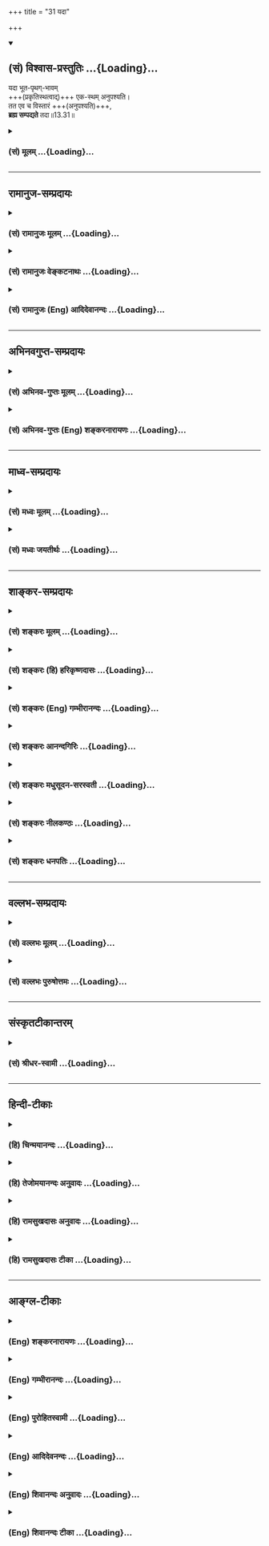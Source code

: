 +++
title = "31 यदा"

+++
<div class="js_include" newlevelforh1="2" title="(सं) विश्वास-प्रस्तुतिः" unfilled url="/purANam_vaiShNavam/mahAbhAratam/06-bhIShma-parva/03-bhagavad-gItA-parva/saMskRtam/vishvAsa-prastutiH/13_xetra-xetrajna-yogaH/31_yadA.md">
<details open><summary><h2>(सं) विश्वास-प्रस्तुतिः ...{Loading}...</h2></summary>

यदा भूत-पृथग्-भावम्  
+++(प्रकृतिस्थत्वाद्)+++ एक-स्थम् अनुपश्यति।  
तत एव च विस्तारं +++(अनुपश्यति)+++,  
**ब्रह्म सम्पद्यते** तदा॥13.31॥
</details>
</div>
<div class="js_include collapsed" newlevelforh1="3" title="(सं) मूलम्" unfilled url="/purANam_vaiShNavam/mahAbhAratam/06-bhIShma-parva/03-bhagavad-gItA-parva/saMskRtam/mUlam/13_xetra-xetrajna-yogaH/31_yadA.md">
<details><summary><h3>(सं) मूलम् ...{Loading}...</h3></summary>

यदा भूतपृथग्भावमेकस्थमनुपश्यति।  
तत एव च विस्तारं ब्रह्म सम्पद्यते तदा।।13.31।।
</details>
</div>


_________________
## रामानुज-सम्प्रदायः
<div class="js_include collapsed" newlevelforh1="3" title="(सं) रामानुजः मूलम्" unfilled url="/purANam_vaiShNavam/mahAbhAratam/06-bhIShma-parva/03-bhagavad-gItA-parva/saMskRtam/rAmAnujaH/mUlam/13_xetra-xetrajna-yogaH/31_yadA.md">
<details><summary><h3>(सं) रामानुजः मूलम् ...{Loading}...</h3></summary>

।।13.30।। प्रकृतिपुरुषतत्त्वद्वयात्मकेषु देवादिषु सर्वेषु भूतेषु सत्सु
तेषां देवत्वमनुष्यत्वह्रस्वत्वदीर्घत्वादि **पृथग्भावम् एकस्थम्**
एकतत्त्वस्थं प्रकृतिस्थं **यदा पश्यति;** न आत्मस्थम्; **तत एव** प्रकृतित
एव उत्तरोत्तरपुत्रपौत्रादिभेद**विस्तारं च** यदा पश्यति; **तदा** एव
ब्रह्म **संपद्यते** अनवच्छिन्नज्ञानैकाकारम् आत्मानं प्राप्नोति इत्यर्थः।

</details>
</div>
<div class="js_include collapsed" newlevelforh1="3" title="(सं) रामानुजः वेङ्कटनाथः" unfilled url="/purANam_vaiShNavam/mahAbhAratam/06-bhIShma-parva/03-bhagavad-gItA-parva/saMskRtam/rAmAnujaH/venkaTanAthaH/13_xetra-xetrajna-yogaH/31_yadA.md">
<details><summary><h3>(सं) रामानुजः वेङ्कटनाथः ...{Loading}...</h3></summary>

  
  
।।13.31।। अथ परिणामित्वापरिणामित्वलक्षणं वैषम्यमुच्यते -- यदेति श्लोकेन।
एकशब्देनान्यतरस्य निर्धारणार्थं भूतशब्दोऽत्र
तिलतैलवन्मिथश्लिष्टचिदचित्समुदायपर इत्यभिप्रायेणाहप्रकृतिपुरुषेति।
पृथग्भावशब्दोऽत्र जातिरूपं गुणादिरूपं च भेदमविशेषात्सङ्गृह्णाति। स च
सर्वोऽप्यवस्थान्तरापत्तिरूपतया निर्विकारात् पुरुषाद्भेदः; तदाह --
देवत्वमनुष्यत्वह्रस्वत्वदीर्घत्वादिपृथग्भावमिति। एकशब्दोऽत्र
प्रकृतयोरन्यतरनिर्धारणार्थ इत्याहएकतत्त्वस्थमिति। किं तदेकं इत्यत्राह --
प्रकृतिस्थमिति। यद्यात्मा अत्रैकशब्देन विवक्षितः; तदा तस्यैव
देवादिवैषम्यदर्शनमुक्तं स्यात् तच्चसमं पश्यन् \[13।29\]
इत्याद्युपक्रमेणपण्डिताः समदर्शिनः \[5।18\] इत्यादिस्मृत्यन्तरोक्त्या च
विरुद्ध्येतेत्यभिप्रायेणाह -- नात्मस्थमिति। सन्मात्रस्यैकस्यैव ब्रह्मणः
सकलविकल्पसकलपरिणामास्पदत्वमिहोच्यत इति परेषां जल्पाः प्रागेव निरस्ता इति
चाभिप्रायः। आत्मा वै पुत्रनामासि \[कौ.उ.2।11\] इत्यादिषु योऽयमात्मनः
पुत्रादिरूपः परिणामः प्रतीयते; सोऽपि अङ्गादङ्गात्सम्भवसि \[कौ.उ.2।11\]
इत्यादिकमनुसन्दधानस्य प्रकृत्यंशगत एव प्रकाशेतेत्युच्यतेतत एव च
विस्तारम् इति। तद्विवृणोति -- प्रकृतित एवेति। प्रकृतितत्त्वस्य प्रथमं
देवादिरूपविचित्रपरिणामे; तन्मूले च सन्तानव्यपदेशभाजि परिणामे भोक्तुः
पुरुषस्य भोगार्थसन्निधिमात्रमपेक्षितम्; न
पुनर्भोगायतनादिगतविकारास्पदत्वमपीत्येवकाराभिप्रायः। ब्रह्म सम्पद्यते
इत्यत्र परमात्मभावस्य विरुद्धत्वाज्जीवात्मभावस्य नित्यसिद्धत्वात् परमं
साम्यमुपैति \[मुं.उ.3।1।3\]मम साधर्म्यमागताः \[14।2\]
इत्यादिभिरैकार्थ्यात् परब्रह्मसाम्यापत्तिर्विवक्षितेत्यभिप्रायेणाह --
अनवच्छिन्नमिति। यद्वा देहात्मविवेकज्ञानमात्रेण
साक्षात्परमात्मप्राप्तिर्न स्यादित्यभिप्रायः। ब्रह्म सम्पद्यते ब्रह्म
भवतीत्यर्थः। तत्र फलितार्थकथनंआत्मानं प्राप्नोतीति। यद्वा ब्रह्मेति
द्वितीयान्तम् सम्पद्यत इति सम्प्राप्नोतीत्यर्थः।  
  

</details>
</div>
<div class="js_include collapsed" newlevelforh1="3" title="(सं) रामानुजः (Eng) आदिदेवानन्दः" unfilled url="/purANam_vaiShNavam/mahAbhAratam/06-bhIShma-parva/03-bhagavad-gItA-parva/saMskRtam/rAmAnujaH/english/AdidevAnandaH/13_xetra-xetrajna-yogaH/31_yadA.md">
<details><summary><h3>(सं) रामानुजः (Eng) आदिदेवानन्दः ...{Loading}...</h3></summary>

13.31 When he perceives that the diversified 'modes of existence' of all beings as men, divinities etc., are founded on the two principles of Prakrti and Purusa; when he perceives that their existence as divine,
human, short, tall etc., is rooted in 'one' common foundation, namely,
in the Prakrti, and not in the self; when he sees that 'their expansion', i.e., the successive proliferaton into sons, grandsons and such varieties of beings, is from Prakrti alone - then he reaches the brahman. The meaning is that he attains the self devoid of limitations,
in Its pure form of knowledge.

</details>
</div>


_________________
## अभिनवगुप्त-सम्प्रदायः
<div class="js_include collapsed" newlevelforh1="3" title="(सं) अभिनव-गुप्तः मूलम्" unfilled url="/purANam_vaiShNavam/mahAbhAratam/06-bhIShma-parva/03-bhagavad-gItA-parva/saMskRtam/abhinava-guptaH/mUlam/13_xetra-xetrajna-yogaH/31_yadA.md">
<details><summary><h3>(सं) अभिनव-गुप्तः मूलम् ...{Loading}...</h3></summary>

।।13.31 -- 13.33।। यदि वा -- यदेत्यादि नोपलिप्यत इत्यन्तम्।
विस्तीर्णत्वेन सर्वव्याप्त्या यदा भूतानां पृथक्तां भिन्नताम् +++(S
चित्रताम्)+++ आत्मन्येव पश्यति; आत्मन एव च उदितां तां मन्यते; तदापि
सर्वकर्तृत्त्वात् न लेपभाक् यतः असौ परमात्मैव शरीरस्थोऽपि न लिप्यते
आकाशवत्।

</details>
</div>
<div class="js_include collapsed" newlevelforh1="3" title="(सं) अभिनव-गुप्तः (Eng) शङ्करनारायणः" unfilled url="/purANam_vaiShNavam/mahAbhAratam/06-bhIShma-parva/03-bhagavad-gItA-parva/saMskRtam/abhinava-guptaH/english/shankaranArAyaNaH/13_xetra-xetrajna-yogaH/31_yadA.md">
<details><summary><h3>(सं) अभिनव-गुप्तः (Eng) शङ्करनारायणः ...{Loading}...</h3></summary>

13.31 See Comment under 13.34

</details>
</div>


_________________
## माध्व-सम्प्रदायः
<div class="js_include collapsed" newlevelforh1="3" title="(सं) मध्वः मूलम्" unfilled url="/purANam_vaiShNavam/mahAbhAratam/06-bhIShma-parva/03-bhagavad-gItA-parva/saMskRtam/madhvaH/mUlam/13_xetra-xetrajna-yogaH/31_yadA.md">
<details><summary><h3>(सं) मध्वः मूलम् ...{Loading}...</h3></summary>

।।13.31।। एकस्थमेकस्मिन्विष्णौ स्थितम्। तत एव च विष्णोर्विस्तारम्।

</details>
</div>
<div class="js_include collapsed" newlevelforh1="3" title="(सं) मध्वः जयतीर्थः" unfilled url="/purANam_vaiShNavam/mahAbhAratam/06-bhIShma-parva/03-bhagavad-gItA-parva/saMskRtam/madhvaH/jayatIrthaH/13_xetra-xetrajna-yogaH/31_yadA.md">
<details><summary><h3>(सं) मध्वः जयतीर्थः ...{Loading}...</h3></summary>

।।13.31।। एकस्थं इत्यस्यैकस्यात्मकमिति व्याख्यानं सर्वप्रमाणविरुद्धमिति
भावेनाह -- **एकस्थमि**ति। तत एव च विस्तारं इत्यस्य स्वस्मादेव विश्वस्य
विस्तारमिति व्याख्यानमसदिति भावेनाह -- **तत एवे**ति। ,विस्तारमुत्पत्तिम्।

</details>
</div>


_________________
## शाङ्कर-सम्प्रदायः
<div class="js_include collapsed" newlevelforh1="3" title="(सं) शङ्करः मूलम्" unfilled url="/purANam_vaiShNavam/mahAbhAratam/06-bhIShma-parva/03-bhagavad-gItA-parva/saMskRtam/shankaraH/mUlam/13_xetra-xetrajna-yogaH/31_yadA.md">
<details><summary><h3>(सं) शङ्करः मूलम् ...{Loading}...</h3></summary>

।।13.31।। -- **यदा** यस्मिन् काले **भूतपृथग्भावं** भूतानां पृथग्भावं
पृथक्त्वम् एकस्मिन् आत्मनि स्थितं **एकस्थम् अनुपश्यति**
शास्त्राचार्योपदेशम्; अनु आत्मानं प्रत्यक्षत्वेन पश्यति आत्मैव इदं
सर्वम् (छा0 उ₀ 7।25।2) इति; **तत एव च** तस्मादेव च **विस्तारं**
उत्पत्तिं विकासम् आत्मतः प्राण आत्मत आशा आत्मतः स्मर आत्मत आकाश
आत्मतस्तेज आत्मत आप आत्मत आविर्भावतिरोभावावात्मतोऽन्नम् (छा0 उ₀ 7।26।1)
इत्येवमादिप्रकारैः विस्तारं यदा पश्यति; **ब्रह्म संपद्यते** भवति तदा
तस्मिन् काले इत्यर्थः।। एकस्य आत्मानः सर्वदेहात्मत्वे तद्दोषसंबन्धे
प्राप्ते; इदम् उच्यते --,

</details>
</div>
<div class="js_include collapsed" newlevelforh1="3" title="(सं) शङ्करः (हि) हरिकृष्णदासः" unfilled url="/purANam_vaiShNavam/mahAbhAratam/06-bhIShma-parva/03-bhagavad-gItA-parva/saMskRtam/shankaraH/hindI/harikRShNadAsaH/13_xetra-xetrajna-yogaH/31_yadA.md">
<details><summary><h3>(सं) शङ्करः (हि) हरिकृष्णदासः ...{Loading}...</h3></summary>

।।13.31।। फिर भी; उसी यथार्थ ज्ञानकी दूसरे शब्दोंसे व्याख्या करते हैं --,
जिस समय ( यह विद्वान् ) भूतोंके अलगअलग भावोंको -- भूतोंकी पृथक्ताको; एक
आत्मामें ही स्थित देखता है अर्थात् शास्त्र और आचार्यके उपदेशसे मनन करके
आत्माको इस प्रकार प्रत्यक्षभावसे देखता है कि यह सब कुछ आत्मा ही है। तथा
उस आत्मासे ही सारा विस्तार -- सबकी उत्पत्ति -- विकास देखता है अर्थात्
जिस समय आत्मासे ही प्राण; आत्मासे ही आशा; आत्मासे ही संकल्प; आत्मासे ही
आकाश; आत्मासे ही तेज; आत्मासे ही जल; आत्मासे ही अन्न; आत्मासे ही सबका
प्रकट और लीन होना इत्यादि प्रकारसे सारा विस्तार आत्मासे ही हुआ देखने
लगता है उस समय वह ब्रह्मको प्राप्त हो जाता है -- ब्रह्मरूप ही हो जाता
है।

</details>
</div>
<div class="js_include collapsed" newlevelforh1="3" title="(सं) शङ्करः (Eng) गम्भीरानन्दः" unfilled url="/purANam_vaiShNavam/mahAbhAratam/06-bhIShma-parva/03-bhagavad-gItA-parva/saMskRtam/shankaraH/english/gambhIrAnandaH/13_xetra-xetrajna-yogaH/31_yadA.md">
<details><summary><h3>(सं) शङ्करः (Eng) गम्भीरानन्दः ...{Loading}...</h3></summary>

13.31 Yada, when, at the time when; anupasyati, one realizes-having
reflected in accordance with the instructions of the scriptures and the
teachers, one realizes as a matter of one's own direct experience that
'All this is but the Self' (Ch. 7.25.2); that bhuta-prthak-bhavam, the
state of diversity of living things; is ekastham, rooted in the One,
existing in the one Self; and their vistaram, manifestation,
origination; tatah, eva, is also from That-when he realizes that
origination in such diverse ways as, 'the vital force is from the Self,
hope is from the Self, memory \[Smara, memory; see Sankaracarya's Comm.
on Ch. 7.13.1.-Tr.\] is from the Self, space is from the Self, fire is
from the Self, water is from the Self, coming into being and withdrawal
are owing to the Self, food is from the Self' (op. cit. 7.26.1); tada,
then, at that time; brahma sampadyate, one becomes identified with
Brahman Itself. This is the import. If the same Self be the Self in all
the bodies, then there arises the possiblity of Its association with
their defects. Hence this is said:

</details>
</div>
<div class="js_include collapsed" newlevelforh1="3" title="(सं) शङ्करः आनन्दगिरिः" unfilled url="/purANam_vaiShNavam/mahAbhAratam/06-bhIShma-parva/03-bhagavad-gItA-parva/saMskRtam/shankaraH/AnandagiriH/13_xetra-xetrajna-yogaH/31_yadA.md">
<details><summary><h3>(सं) शङ्करः आनन्दगिरिः ...{Loading}...</h3></summary>

।।13.30।। प्रकृतेर्विकाराणां च साङ्ख्यवत्पुरुषादन्यत्वप्रसक्तौ प्रत्याह --
**पुनरपीति।** उपदेशजनितं प्रत्यक्षदर्शनमनुवदति -- **आत्मैवेति।** भूतानां
विकाराणां नानात्वं प्रकृत्या सहात्ममात्रतया प्रलीनं पश्यति नहि
भूतपृथक्त्वं सत्यां प्रकृतौ केवले परस्मिन्विलापयितुं शक्यत इत्यर्थः।
परिपूर्णादात्मन एव प्रकृत्यादेर्विशेषान्तस्य स्वरूपलाभमुपलभ्य
तन्मात्रतां पश्यतीत्याह -- **तत एवेति।** उक्तमेव विस्तारं
श्रुत्यवष्टम्भेन स्पष्टयति -- **आत्मत** **इति।** ब्रह्मसंपत्तिर्नाम
पूर्णत्वेनाभिव्यक्तिरपूर्णत्वहेतोः सर्वस्यात्मसात्कृतत्वादित्याह --
**ब्रह्मैवेति।** ज्ञानसमानकालैव मुक्तिरिति सूचयति -- **तदेति।**

</details>
</div>
<div class="js_include collapsed" newlevelforh1="3" title="(सं) शङ्करः मधुसूदन-सरस्वती" unfilled url="/purANam_vaiShNavam/mahAbhAratam/06-bhIShma-parva/03-bhagavad-gItA-parva/saMskRtam/shankaraH/madhusUdana-sarasvatI/13_xetra-xetrajna-yogaH/31_yadA.md">
<details><summary><h3>(सं) शङ्करः मधुसूदन-सरस्वती ...{Loading}...</h3></summary>

।।13.31।। तदेवमापाततः क्षेत्रभेददर्शनमभ्यनुज्ञाय
क्षेत्रज्ञभेददर्शनमपाकृतम्। इदानीं तु क्षेत्रभेददर्शनमपि
मायिकत्वेनापाकरोति -- यदेति। यदा यस्मिन्काले भूतानां स्थावरजङ्गमानां
सर्वेषामपि जडवर्गाणां पृथग्भावं पृथक्त्वं परस्परभिन्नत्वं एकस्थं
एकस्मिन्नेवात्मनि सद्रूपे स्थितं कल्पितं कल्पितस्याधिष्ठानादनतिरेकात्
सद्रूपात्मस्वरूपादनतिरिक्तं अनु पश्यति शास्त्राचार्योपदेशमनु
स्वयमालोचयति आत्मैवेदं सर्वमिति। एवमपि मायावशात्तत एकस्मादात्मन एव
विस्तारं भूतानां पृथग्भावं च स्वप्नमायावदनुपश्यति। ब्रह्म संपद्यते तदा
सजातीयविजातीयभेददर्शनाभावात् ब्रह्मैव सर्वानर्थशून्यं भवति।
तस्मिन्कालेयस्मिन्सर्वाणि भूतान्यात्मैवाभूद्विजानतः। तत्र को मोहः कः शोक
एकत्वमनुपश्यतः इति श्रुतेः। प्रकृत्यैव चेत्यत्रात्मभेदो निराकृतः; यदा
भूतपृथग्भावमित्यत्र त्वनात्मभेदोपीतिविशेषः।

</details>
</div>
<div class="js_include collapsed" newlevelforh1="3" title="(सं) शङ्करः नीलकण्ठः" unfilled url="/purANam_vaiShNavam/mahAbhAratam/06-bhIShma-parva/03-bhagavad-gItA-parva/saMskRtam/shankaraH/nIlakaNThaH/13_xetra-xetrajna-yogaH/31_yadA.md">
<details><summary><h3>(सं) शङ्करः नीलकण्ठः ...{Loading}...</h3></summary>

।।13.31।। ननु कथं प्रकृतेरेव कर्तृत्वं नत्वात्मन इत्याशङ्क्याह --
**यदेति।** भूतानां वियदादीनां जरायुजादीनां च पृथग्भावं नानाभावेनावस्थानं
परिदृश्यमानमिदं यदा एकस्थं एकस्मिन्नात्मनि स्थितं रज्ज्वां सर्पादिवत्;
कनके वा कुण्डलादिवत् विलीनं शास्त्राचार्योपदेशमनुपश्यति। तत् एवैकस्मात्
विस्तारं च भूतपृथग्भावस्य व्युत्थानावस्थामनु स्वप्नादिवत् पश्यति तदा
ब्रह्म संपद्यते ब्रह्मैव भवति। अयं भावः। कर्तृत्वं हि क्रियावत्त्वं
क्रिया च परिस्पन्दः स च परिच्छन्नस्य पृथग्भूतस्य प्राकृतस्य
बुद्ध्यादेरेव संभवति न तु व्यापकस्य सर्वभूतपृथग्भावग्रसिष्णोरात्मन इति।

</details>
</div>
<div class="js_include collapsed" newlevelforh1="3" title="(सं) शङ्करः धनपतिः" unfilled url="/purANam_vaiShNavam/mahAbhAratam/06-bhIShma-parva/03-bhagavad-gItA-parva/saMskRtam/shankaraH/dhanapatiH/13_xetra-xetrajna-yogaH/31_yadA.md">
<details><summary><h3>(सं) शङ्करः धनपतिः ...{Loading}...</h3></summary>

।।13.31।। प्रकृतेर्विकाराणां च साङ्ख्यवत्पुरुषादन्यत्वप्रसक्तिं
निराकुर्वन्पुनरपि तदेव सम्यग्दर्शनं शब्दान्तरेण प्रपञ्चयति -- यदेति। यदा
यस्मिन्काले भूतानां पृथग्भावः पृथक्त्वमेकस्थमेकस्मिन्नात्मनि
प्रकृत्यादिसमस्तप्रपञ्चाधिष्ठाने प्रत्यगभिन्ने ब्रह्माणि सद्रूपे स्तितं
कल्पितस्याधिष्ठानानतिरेकादात्मानतिरिक्तमनु
शास्त्राचार्योपदेशात्पश्चात्पश्यतिआत्मैवैदं सर्वं; सर्वं खल्विदं ब्रह्म
नेहनानास्ति किंचन; अहं ब्रह्मास्मि इति साक्षात्करोति ततएव परमात्मन एव
विस्तारंयतो वा इमानि भूतानि जायन्ते; आनन्दाद्य्धवे खल्विमानि भूतानि
जायन्ते; तस्माद्वा एतस्मादात्मन आकाशः संभूतः; तदैक्षत; तत्तेजोऽसृजत इति
सर्वप्रपञ्चविस्तारमनुपश्यति तदा तस्मिन्काले ब्रह्म संपद्यते। ब्रह्मैव
भवतीत्यर्थः। ब्रह्म वेद ब्रह्मैव भवति इति श्रुतेः।
एकस्यामेवेश्वरशक्तिरुपायां प्रकृतौ स्थितं प्रलयेऽनुपश्यति। तत एव च तस्या
एव प्रकृतेः सकाशाद्भूतानां विस्तारं सृष्टिसमयेऽनुपश्यतीति
तूक्तप्रसक्त्यनिरासं ब्रह्म संपद्यते इति कथनानुपपत्तिं
चाभिप्रेत्याचार्यैर्न व्याख्यातम्।

</details>
</div>


_________________
## वल्लभ-सम्प्रदायः
<div class="js_include collapsed" newlevelforh1="3" title="(सं) वल्लभः मूलम्" unfilled url="/purANam_vaiShNavam/mahAbhAratam/06-bhIShma-parva/03-bhagavad-gItA-parva/saMskRtam/vallabhaH/mUlam/13_xetra-xetrajna-yogaH/31_yadA.md">
<details><summary><h3>(सं) वल्लभः मूलम् ...{Loading}...</h3></summary>

।।13.31।। तृतीयेऽपि फलं दर्शयति -- यदेति। प्रकृतिपुरुषतत्त्वात्मकेषु
देवादिभूतेषु सत्सु तेषां देवत्वमनुष्यत्वादिदीर्घह्रस्वस्थूलकृशत्वादिकं
पृथग्भावं पृथक्त्वेन वा ज्ञायमानं उभयस्वरूपमेकस्थं प्रकृतिस्थं
समष्टिपुरुषस्यं च पश्यति; तत एव च निर्गमनविस्तारं यथाऽग्नेः क्षुद्रा
विस्फुलिंङगा ৷৷. एवमेवास्मादात्मनः ৷৷. भूतानि व्युच्चरन्ति
\[बृ.उ.2।1।20\] इत्यादि श्रूयमाणं साक्षात्करोति तदा ब्रह्माक्षरं
सम्पद्यते अनवच्छिन्नाक्षरात्मैक्यं प्राप्नोति। अयमर्थः --
क्षुद्रप्रवाहवद्व्यष्टिः समष्टिर्गाङ्गनीरवत्। अक्षरं तच्छक्तिवद्धि
देवतावत्परो हरिः।। अक्षरेण सहैक्यं हि पुरुषस्याह तच्छ्रुतिः।
पुरुषोत्तमतस्त्वैक्यं प्रवेशः स्वेच्छया मतः।। \[व.सि.मु.\] एतद्विषये
मिथ्यावादिभिराविद्यको भेदः कल्पयित्वोपदिश्यते
दृग्दृश्यव्यवहारमभ्युपगम्येति तदुपेक्ष्यं श्रौतानां श्रौत एव व्यवहारः; न
यौक्तिकः; इत्यभियुक्तोक्तेः; विशेषस्तु निबन्धादवगन्तव्यः।

</details>
</div>
<div class="js_include collapsed" newlevelforh1="3" title="(सं) वल्लभः पुरुषोत्तमः" unfilled url="/purANam_vaiShNavam/mahAbhAratam/06-bhIShma-parva/03-bhagavad-gItA-parva/saMskRtam/vallabhaH/puruShottamaH/13_xetra-xetrajna-yogaH/31_yadA.md">
<details><summary><h3>(सं) वल्लभः पुरुषोत्तमः ...{Loading}...</h3></summary>

  
  
।।13.31।। एवमेव सर्वेषां लये सूक्ष्मत्वमुत्पत्तौ विस्तरं च यदा ब्रह्मणः
सकाशादेव तद्रूपं पश्यति तदा ब्रह्मत्वमाप्नोतीत्याह -- यदेति। यदा भूतानां
स्थावरजङ्गमानां पृथग्भावं ब्रह्मणो भेदं विचित्रानेकरूपात्मकं एकस्थं
संहारेच्छात्मकरमणात्मकब्रह्मस्वरूपस्थं प्रलये अनुपश्यति; च पुनः तत एव
प्रपञ्चरमणेच्छुब्रह्मण एव सृष्टिसमये विस्तारमनुपश्यति; तदा ब्रह्म
सम्पद्यते ब्रह्मत्वमाप्नोतीत्यर्थः।  
  

</details>
</div>


_________________
## संस्कृतटीकान्तरम्
<div class="js_include collapsed" newlevelforh1="3" title="(सं) श्रीधर-स्वामी" unfilled url="/purANam_vaiShNavam/mahAbhAratam/06-bhIShma-parva/03-bhagavad-gItA-parva/saMskRtam/shrIdhara-svAmI/13_xetra-xetrajna-yogaH/31_yadA.md">
<details><summary><h3>(सं) श्रीधर-स्वामी ...{Loading}...</h3></summary>

।।13.31।। इदानी तु भूतानां
प्रकृतितावन्मात्रत्वेनाभेदाद्भूतभेदकृतमप्यात्मनो
भेदमपश्यन्ब्रह्मत्वमुपैतीत्याह **-- यदेति।** यदा भूतानां स्थावरजङ्गमानां
पृथग्भावं भेदं पृथक्त्वं एकस्थं एकस्यामेवेश्वरशक्तिरूपायां प्रकृतौ
स्थितं प्रलयेऽनुपश्यत्यालोचयति; तत एव च तस्या एव प्रकृतेः सकाशाद्भूतानां
विस्तारं सृष्टिसमयेऽनुपश्यति; तदा प्रकृतितावन्मात्रत्वेन भूतानामप्यभेदं
पश्यन्परिपूर्णं ब्रह्म संपद्यते। ब्रह्मैव भवतीत्यर्थः।

</details>
</div>


_________________
## हिन्दी-टीकाः
<div class="js_include collapsed" newlevelforh1="3" title="(हि) चिन्मयानन्दः" unfilled url="/purANam_vaiShNavam/mahAbhAratam/06-bhIShma-parva/03-bhagavad-gItA-parva/hindI/chinmayAnandaH/13_xetra-xetrajna-yogaH/31_yadA.md">
<details><summary><h3>(हि) चिन्मयानन्दः ...{Loading}...</h3></summary>

।।13.31।। किसी वस्तु या घटना के वैज्ञानिक अध्ययन की पूर्णता उसके बौद्धिक
विश्लेषण तथा प्रायोगिक प्रत्यक्षीकरण से ही होती है। जब भौतिक विज्ञान में
यह ज्ञात होता है कि परमाणु पदार्थ की इकाई है; तब इस ज्ञान के साथ यह भी
समझना चाहिए कि ये परमाणु ही विभिन्न संख्या एवं प्रकारों में संयोजित होकर
असंख्य रूप और गुणों वाली वस्तुओं के इस जगत् की रचना करते हैं। इसी प्रकार
समस्त नाम और रूपों के पीछे एक आत्मतत्त्व ही सत्य है; यह जानना मात्र
आंशिक ज्ञान है। ज्ञान की पूर्णता तो इसमें होगी कि जब हम यह भी जानेंगे कि
इस एक आत्मा से विविधता की यह सृष्टि किस प्रकार प्रकट हुई है। जिस प्रकार;
समुद्र को जानने वाला पुरुष असंख्य और विविध तरंगों का अस्तित्व एक समुद्र
में ही देखता है; इसी प्रकार आत्मज्ञानी पुरुष भी भूतों के पृथक्पृथक् भाव
को एक परमात्मा में ही स्थित देखता है। समस्त तरंगें समुद्र का ही विस्तार
होती हैं। ज्ञानी पुरुष का भी यही अनुभव होता है कि एक आत्मा से ही इस
सृष्टि का विस्तार हुआ है। स्वस्वरूपानुभूति के इन पवित्र क्षणों में
ज्ञानी पुरुष स्वयं ब्रह्म बनकर यह अनुभव करता है कि एक ही आत्मतत्त्व
अन्तर्बाह्य सबको व्याप्त और आलिंगन किए है; सबका पोषण करते हुए स्थित है न
केवल गहनगम्भीर और असीमअनन्त में वह स्थित है; वरन् सभी सतही नाम और रूपों
में भी वह व्याप्त है। स्वयं आत्मस्वरूप बनकर ही आत्मा का अनुभव होता है।
जिसने यह पूर्णत जान लिया है कि स्वहृदय में स्थित आत्मा ही सर्वत्र
भूतमात्र में स्थित आत्मा (ब्रह्म) है तथा किस प्रकार अविद्या के आवरण के
कारण विविध नामरूपों में सत्य का दीप्तिमान स्वरूप आवृत हो जाता है; वही
पुरुष तत्त्वज्ञ और सम्यक्दर्शी कहा जाता है। उस अनुभव में वह स्वयं
उपाधियों से परे ब्रह्म से तादात्म्य को प्राप्त होता है। एक ही आत्मा के
समस्त देहों में स्थित होने से उसे भी उपाधियों के दोष प्राप्त होते होंगे।
ऐसी शंका के निवारण के लिए भगवान् कहते हैं

</details>
</div>
<div class="js_include collapsed" newlevelforh1="3" title="(हि) तेजोमयानन्दः अनुवादः" unfilled url="/purANam_vaiShNavam/mahAbhAratam/06-bhIShma-parva/03-bhagavad-gItA-parva/hindI/tejomayAnandaH/anuvAdaH/13_xetra-xetrajna-yogaH/31_yadA.md">
<details><summary><h3>(हि) तेजोमयानन्दः अनुवादः ...{Loading}...</h3></summary>

।।13.31।। यह पुरुष जब भूतों के पृथक् भावों को एक (परमात्मा) में स्थित
देखता है तथा उस (परमात्मा) से ही यह विस्तार हुआ जानता है, तब वह ब्रह्म
को प्राप्त होता है।।

</details>
</div>
<div class="js_include collapsed" newlevelforh1="3" title="(हि) रामसुखदासः अनुवादः" unfilled url="/purANam_vaiShNavam/mahAbhAratam/06-bhIShma-parva/03-bhagavad-gItA-parva/hindI/rAmasukhadAsaH/anuvAdaH/13_xetra-xetrajna-yogaH/31_yadA.md">
<details><summary><h3>(हि) रामसुखदासः अनुवादः ...{Loading}...</h3></summary>

।।13.31।। जिस कालमें साधक प्राणियोंके अलग-अलग भावोंको एक प्रकृतिमें ही
स्थित देखता है और उस प्रकृतिसे ही उन सबका विस्तार देखता है, उस कालमें वह
ब्रह्मको प्राप्त हो जाता है।

</details>
</div>
<div class="js_include collapsed" newlevelforh1="3" title="(हि) रामसुखदासः टीका" unfilled url="/purANam_vaiShNavam/mahAbhAratam/06-bhIShma-parva/03-bhagavad-gItA-parva/hindI/rAmasukhadAsaH/TIkA/13_xetra-xetrajna-yogaH/31_yadA.md">
<details><summary><h3>(हि) रामसुखदासः टीका ...{Loading}...</h3></summary>

।।13.31।।***व्याख्या --***  \[प्रकृतिके दो रूप हैं -- क्रिया और
पदार्थ। क्रियासे सम्बन्धविच्छेद करनेके लिये उनतीसवाँ श्लोक कहा; अब
पदार्थसे सम्बन्धविच्छेद करनेके लिये यह तीसवाँ श्लोक कहते हैं। \]**यदा
भूतपृथग्भावं ৷৷. ब्रह्म सम्पद्यते तदा --** जिस कालमें साधक सम्पूर्ण
प्राणियोंके अलगअलग भावोंको अर्थात् त्रिलोकीमें जितने जरायुज; अण्डज;
उद्भिज्ज और स्वेदज प्राणी पैदा होते हैं; उन प्राणियोंके स्थूल; सूक्ष्म
और कारणशरीरोंको एक प्रकृतिमें ही स्थित देखता है; उस कालमें वह ब्रह्मको
प्राप्त हो जाता है। त्रिलोकीके स्थावरजङ्गम प्राणियोंके शरीर; नाम; रूप;
आकृति; मनोवृत्ति; गुण; विकार; उत्पत्ति; स्थिति; प्रलय आदि सब एक
प्रकृतिसे ही उत्पन्न हैं। सम्पूर्ण प्राणियोंके शरीर प्रकृतिसे ही उत्पन्न
होते हैं; प्रकृतिमें ही स्थित रहते हैं और प्रकृतिमें ही लीन होते हैं। इस
प्रकार देखनेवाला ब्रह्मको प्राप्त हो जाता है अर्थात् प्रकृतिसे अतीत
स्वतःसिद्ध अपने स्वरूप परमात्मतत्त्वको प्राप्त हो जाता है। वास्तवमें वह
पहलेसे ही प्राप्त था; केवल प्रकृतिजन्य पदार्थोंके साथ अपना सम्बन्ध
माननेसे ही उसको अपने स्वरूपका अनुभव नहीं होता था। परन्तु जब वह सबको
प्रकृतिमें ही स्थित और प्रकृतिसे ही उत्पन्न देखता है; तब उसको अपने
स्वतःसिद्ध स्वरूपका अनुभव हो जाता है। जैसे पृथ्वीसे उत्पन्न होनेवाले
स्थावरजङ्गम जितने भी शरीर हैं तथा उन शरीरोंमें जो कुछ भी परिवर्तन होता
है; रूपान्तर होता है **(टिप्पणी प₀ 705.1)** क्रियाएँ होती हैं **(टिप्पणी
प₀ 705.2)** वे सब पृथ्वीपर ही होती हैं। ऐसे ही प्रकृतिसे उत्पन्न
होनेवाले जितने गुण; विकार हैं तथा उनमें जो कुछ परिवर्तन होता है; घटबढ़
होती है; वह सबकीसब प्रकृतिमें ही होती है। तात्पर्य है कि जैसे पृथ्वीसे
पैदा होनेवाले पदार्थ पृथ्वीमें ही स्थित रहनेसे और पृथ्वीमें लीन होनेसे
पृथ्वीरूप ही हैं; ऐसे ही प्रकृतिसे पैदा होनेवाला सब संसार प्रकृतिमें ही
स्थित रहनेसे और प्रकृतिमें ही लीन होनेसे प्रकृतिरूप ही है। इसी प्रकार
स्थावरजङ्गम प्राणियोंके रूपमें जो चेतनतत्त्व है; वह निरन्तर परमात्मामें
ही स्थित रहता है। प्रकृतिके सङ्गसे उसमें कितने ही विकार क्यों न दीखें;
पर वह सदा असङ्ग ही रहता है। ऐसा स्पष्ट अनुभव हो जानेपर साधक ब्रह्मको
प्राप्त हो जाता है। यह नियम है कि प्रकृतिके साथ अपना सम्बन्ध माननेके कारण
स्वार्थबुद्धि; भोगबुद्धि; सुखबुद्धि आदिसे प्राणियोंको अलगअलग भावसे
देखनेपर रागद्वेष पैदा हो जाते हैं। राग होनेपर उनमें गुण दिखायी देते हैं
और द्वेष होनेपर दोष दिखायी देते हैं। इस प्रकार दृष्टिके आगे रागद्वेषरूप
परदा आ जानेसे वास्तविकताका अनुभव नहीं होता। परन्तु जब साधक अपने
कहलानेवाले स्थूल; सूक्ष्म और कारणशरीरसहित सम्पूर्ण प्राणियोंके शरीरोंकी
उत्पत्ति; स्थिति और विनाशको प्रकृतिमें ही देखता है तथा अपनेमें उनका अभाव
देखता है; तब उसकी दृष्टिके आगेसे रागद्वेषरूप परदा हट जाता है और उसको
स्वतःसिद्ध परमात्मतत्त्वका अनुभव हो जाता है।***सम्बन्ध --***  बाईसवें
श्लोकमें जिसको देहसे पर बताया है और पीछेके (तीसवें) श्लोकमें जिसका
ब्रह्मको प्राप्त होना बताया है; उस पुरुष(चेतन) के वास्तविक स्वरूपका
वर्णन आगेके श्लोकमें करते हैं।

</details>
</div>


_________________
## आङ्ग्ल-टीकाः
<div class="js_include collapsed" newlevelforh1="3" title="(Eng) शङ्करनारायणः" unfilled url="/purANam_vaiShNavam/mahAbhAratam/06-bhIShma-parva/03-bhagavad-gItA-parva/english/shankaranArAyaNaH/13_xetra-xetrajna-yogaH/31_yadA.md">
<details><summary><h3>(Eng) शङ्करनारायणः ...{Loading}...</h3></summary>

13.31. When he perceives the \[mutual\] difference of beings as abiding in One, and its expansion from That alone, at that time he becomes the Brahman.

</details>
</div>
<div class="js_include collapsed" newlevelforh1="3" title="(Eng) गम्भीरानन्दः" unfilled url="/purANam_vaiShNavam/mahAbhAratam/06-bhIShma-parva/03-bhagavad-gItA-parva/english/gambhIrAnandaH/13_xetra-xetrajna-yogaH/31_yadA.md">
<details><summary><h3>(Eng) गम्भीरानन्दः ...{Loading}...</h3></summary>

13.31 When one realizes that the state of diversity of living things is rooted in the One, and that their manifestation is also from That, then one becomes identified with Brahman.

</details>
</div>
<div class="js_include collapsed" newlevelforh1="3" title="(Eng) पुरोहितस्वामी" unfilled url="/purANam_vaiShNavam/mahAbhAratam/06-bhIShma-parva/03-bhagavad-gItA-parva/english/purohitasvAmI/13_xetra-xetrajna-yogaH/31_yadA.md">
<details><summary><h3>(Eng) पुरोहितस्वामी ...{Loading}...</h3></summary>

13.31 He who sees the diverse forms of life all rooted in One, and growing forth from Him, he shall indeed find the Absolute.

</details>
</div>
<div class="js_include collapsed" newlevelforh1="3" title="(Eng) आदिदेवनन्दः" unfilled url="/purANam_vaiShNavam/mahAbhAratam/06-bhIShma-parva/03-bhagavad-gItA-parva/english/AdidevanandaH/13_xetra-xetrajna-yogaH/31_yadA.md">
<details><summary><h3>(Eng) आदिदेवनन्दः ...{Loading}...</h3></summary>

13.31 When he perceives the independent modes of existence of all beings centred in one, and as also their expansion from It alone, then he attains to brahman.

</details>
</div>
<div class="js_include collapsed" newlevelforh1="3" title="(Eng) शिवानन्दः अनुवादः" unfilled url="/purANam_vaiShNavam/mahAbhAratam/06-bhIShma-parva/03-bhagavad-gItA-parva/english/shivAnandaH/anuvAdaH/13_xetra-xetrajna-yogaH/31_yadA.md">
<details><summary><h3>(Eng) शिवानन्दः अनुवादः ...{Loading}...</h3></summary>

13.31 When a man sees the whole variety of beings as resting in the One,
and spreading forth from That alone, he then becomes Brahman.

</details>
</div>
<div class="js_include collapsed" newlevelforh1="3" title="(Eng) शिवानन्दः टीका" unfilled url="/purANam_vaiShNavam/mahAbhAratam/06-bhIShma-parva/03-bhagavad-gItA-parva/english/shivAnandaH/TIkA/13_xetra-xetrajna-yogaH/31_yadA.md">
<details><summary><h3>(Eng) शिवानन्दः टीका ...{Loading}...</h3></summary>

13.31 यदा when; भूतपृथग्भावम् the whole variety of beings; एकस्थम्
resting in the One; अनुपश्यति sees; ततः from that; एव alone; च and;
विस्तारम् the spreading; ब्रह्म Brahman; सम्पद्यते (he) becomes; तदा
then.Commentary A man attains to unity with the Supreme when he knows or realises through intuition that all these manifold forms are rooted in the One. As waves in water; atoms in the earth; rays in the sun; organs in the body; emotions in the mind; sparks in the fire; so verily are all forms rooted in the One. Wherever he turns his gaze he beholds only the one Self and enjoys the bliss of the Self.When he beholds the diversity of beings rooted in the One in accordance with the teachings of the scriptures and the preceptor; he realises through intuitive experience that all that he beholds is nothing but the Self and that the origin and the evolution of all is from That One alone. Compare with the Chhandogya Upanishad; 7.26.1.आत्मतः प्राण आत्मत आशा आत्मतः स्मर  
  
आत्मत आकाश आत्मतस्तेज आत्मत आपः  
  
आत्मत आविर्भावतिरोभावावात्मतोऽन्नम्।। Atmatah prana atmata asa atmatah smara  
  
Atmata akasa atmatasteja atmata apah  
  
Atmata avirbhavatirobhavavatmatonnam.From the Self is life from the Self is desire from the Self is love from the Self is ether from the Self is light from the Self are the waters from the Self is appearance and disappearance from the Self is food.

</details>
</div>
